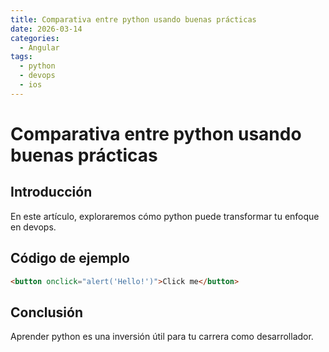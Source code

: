 ```yaml
---
title: Comparativa entre python usando buenas prácticas
date: 2026-03-14
categories:
  - Angular
tags:
  - python
  - devops
  - ios
---
```


# Comparativa entre python usando buenas prácticas

## Introducción

En este artículo, exploraremos cómo python puede transformar tu enfoque en devops.

## Código de ejemplo

```html
<button onclick="alert('Hello!')">Click me</button>
```

## Conclusión

Aprender python es una inversión útil para tu carrera como desarrollador.